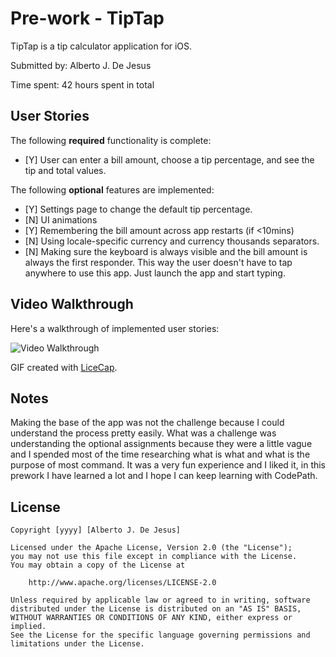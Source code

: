# Pre-work - TipTap

TipTap is a tip calculator application for iOS.

Submitted by: Alberto J. De Jesus

Time spent: 42 hours spent in total

## User Stories

The following **required** functionality is complete:
* [Y] User can enter a bill amount, choose a tip percentage, and see the tip and total values.

The following **optional** features are implemented:
* [Y] Settings page to change the default tip percentage.
* [N] UI animations
* [Y] Remembering the bill amount across app restarts (if <10mins)
* [N] Using locale-specific currency and currency thousands separators.
* [N] Making sure the keyboard is always visible and the bill amount is always the first responder. This way the user doesn't have to tap anywhere to use this app. Just launch the app and start typing.

## Video Walkthrough 

Here's a walkthrough of implemented user stories:

<img src='http://imgur.com/53ZsaWA' width='' alt='Video Walkthrough' />

GIF created with [LiceCap](http://www.cockos.com/licecap/).

## Notes

Making the base of the app was not the challenge because I could understand the process pretty easily. What was a challenge was
understanding the optional assignments because they were a little vague and I spended most of the time researching what is what 
and what is the purpose of most command. It was a very fun experience and I liked it, in this prework I have learned a lot and 
I hope I can keep learning with CodePath.

## License

    Copyright [yyyy] [Alberto J. De Jesus]

    Licensed under the Apache License, Version 2.0 (the "License");
    you may not use this file except in compliance with the License.
    You may obtain a copy of the License at

        http://www.apache.org/licenses/LICENSE-2.0

    Unless required by applicable law or agreed to in writing, software
    distributed under the License is distributed on an "AS IS" BASIS,
    WITHOUT WARRANTIES OR CONDITIONS OF ANY KIND, either express or implied.
    See the License for the specific language governing permissions and
    limitations under the License.

